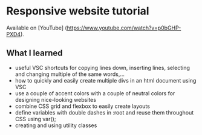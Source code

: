 # Responsive website tutorial
Available on [YouTube] (https://www.youtube.com/watch?v=p0bGHP-PXD4).
## What I learned
- useful VSC shortcuts for copying lines down, inserting lines, selecting and changing multiple of the same words,...
- how to quickly and easily create multiple divs in an html document using VSC
- use a couple of accent colors with a couple of neutral colors for designing nice-looking websites
- combine CSS grid and flexbox to easily create layouts
- define variables with double dashes in :root and reuse them throughout CSS using var();
- creating and using utility classes